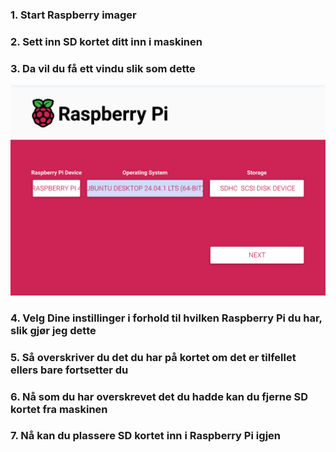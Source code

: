 ### 1. Start Raspberry imager  
### 2. Sett inn SD kortet ditt inn i maskinen
### 3. Da vil du få ett vindu slik som dette 
![Bilde av forside til Raspberry Pi imager](Bilder/Raspberrypi.png)
### 4. Velg Dine instillinger i forhold til hvilken Raspberry Pi du har, slik gjør jeg dette
### 5. Så overskriver du det du har på kortet om det er tilfellet ellers bare fortsetter du
### 6. Nå som du har overskrevet det du hadde kan du fjerne SD kortet fra maskinen
### 7. Nå kan du plassere SD kortet inn i Raspberry Pi igjen
 